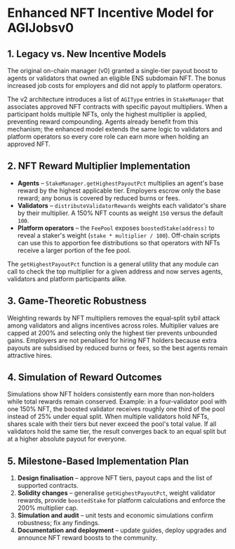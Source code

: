 # Enhanced NFT Incentive Model for AGIJobsv0

## 1. Legacy vs. New Incentive Models

The original on-chain manager (v0) granted a single-tier payout boost to agents or validators that owned an eligible ENS subdomain NFT. The bonus increased job costs for employers and did not apply to platform operators.

The v2 architecture introduces a list of `AGIType` entries in `StakeManager` that associates approved NFT contracts with specific payout multipliers. When a participant holds multiple NFTs, only the highest multiplier is applied, preventing reward compounding. Agents already benefit from this mechanism; the enhanced model extends the same logic to validators and platform operators so every core role can earn more when holding an approved NFT.

## 2. NFT Reward Multiplier Implementation

- **Agents** – `StakeManager.getHighestPayoutPct` multiplies an agent's base reward by the highest applicable tier. Employers escrow only the base reward; any bonus is covered by reduced burns or fees.
- **Validators** – `distributeValidatorRewards` weights each validator's share by their multiplier. A 150% NFT counts as weight `150` versus the default `100`.
- **Platform operators** – the `FeePool` exposes `boostedStake(address)` to reveal a staker's weight (`stake * multiplier / 100`). Off-chain scripts can use this to apportion fee distributions so that operators with NFTs receive a larger portion of the fee pool.

The `getHighestPayoutPct` function is a general utility that any module can call to check the top multiplier for a given address and now serves agents, validators and platform participants alike.

## 3. Game-Theoretic Robustness

Weighting rewards by NFT multipliers removes the equal‑split sybil attack among validators and aligns incentives across roles. Multiplier values are capped at 200% and selecting only the highest tier prevents unbounded gains. Employers are not penalised for hiring NFT holders because extra payouts are subsidised by reduced burns or fees, so the best agents remain attractive hires.

## 4. Simulation of Reward Outcomes

Simulations show NFT holders consistently earn more than non‑holders while total rewards remain conserved. Example: in a four‑validator pool with one 150% NFT, the boosted validator receives roughly one third of the pool instead of 25% under equal split. When multiple validators hold NFTs, shares scale with their tiers but never exceed the pool's total value. If all validators hold the same tier, the result converges back to an equal split but at a higher absolute payout for everyone.

## 5. Milestone-Based Implementation Plan

1. **Design finalisation** – approve NFT tiers, payout caps and the list of supported contracts.
2. **Solidity changes** – generalise `getHighestPayoutPct`, weight validator rewards, provide `boostedStake` for platform calculations and enforce the 200% multiplier cap.
3. **Simulation and audit** – unit tests and economic simulations confirm robustness; fix any findings.
4. **Documentation and deployment** – update guides, deploy upgrades and announce NFT reward boosts to the community.
